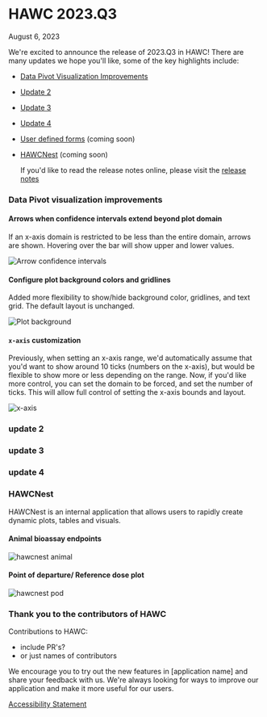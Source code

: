 # HAWC 2023.Q3
 August 6, 2023

We're excited to announce the release of 2023.Q3 in HAWC! There are many updates we hope you'll like, some of the key highlights include:

* [Data Pivot Visualization Improvements](#data-pivot-visualization-improvements)
* [Update 2](#update-2)
* [Update 3](#update-2)
* [Update 4](#update-2)
* [User defined forms](#user-defined-forms) (coming soon)
* [HAWCNest](#hawcnest) (coming soon)

    If you'd like to read the release notes online, please visit the [release notes](#)

### Data Pivot visualization improvements
#### Arrows when confidence intervals extend beyond plot domain
If an x-axis domain is restricted to be less than the entire domain, arrows are shown. Hovering over the bar will show upper and lower values.

![Arrow confidence intervals](screenshot)

#### Configure plot background colors and gridlines
Added more flexibility to show/hide background color, gridlines, and text grid. The default layout is unchanged.

![Plot background](screenshot)

#### `x-axis` customization
Previously, when setting an x-axis range, we'd automatically assume that you'd want to show around 10 ticks (numbers on the x-axis), but would be flexible to show more or less depending on the range. Now, if you'd like more control, you can set the domain to be forced, and set the number of ticks. This will allow full control of setting the x-axis bounds and layout.

![x-axis](screenshot)




### update 2
### update 3
### update 4
### HAWCNest
HAWCNest is an internal application that allows users to rapidly create dynamic plots, tables and visuals.
#### Animal bioassay endpoints
![hawcnest animal](screenshot)
#### Point of departure/ Reference dose plot
![hawcnest pod](screenshot)

### Thank you to the contributors of HAWC
Contributions to HAWC:
* include PR's?
* or just names of contributors

We encourage you to try out the new features in [application name] and share your feedback with us. We're always looking for ways to improve our application and make it more useful for our users.

[Accessibility Statement](https://www.epa.gov/accessibility/epa-accessibility-statement)
